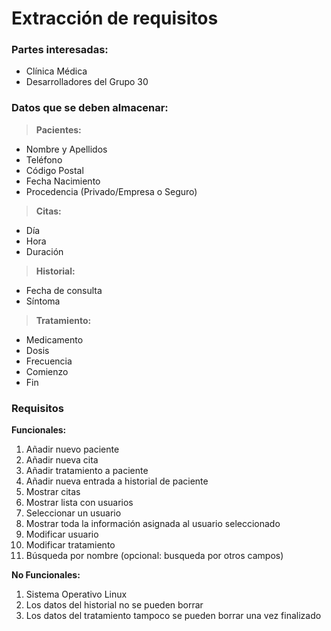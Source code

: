 # Extracción de requisitos

### Partes interesadas:
* Clínica Médica
* Desarrolladores del Grupo 30

### Datos que se deben almacenar:
> **Pacientes:** 
 * Nombre y Apellidos
 * Teléfono
 *  Código Postal
 *  Fecha Nacimiento
 *  Procedencia (Privado/Empresa o Seguro)
> **Citas:**
 *  Día
 *  Hora
 *  Duración

>**Historial:**
 *  Fecha de consulta
 *  Síntoma

> **Tratamiento:**
 *  Medicamento
 *  Dosis
 *  Frecuencia
 *  Comienzo
 *  Fin
### Requisitos

**Funcionales:**
01. Añadir nuevo paciente
02. Añadir nueva cita
03. Añadir tratamiento a paciente
04. Añadir nueva entrada a historial de paciente
05. Mostrar citas
06. Mostrar lista con usuarios
07. Seleccionar un usuario
08. Mostrar toda la información asignada al usuario seleccionado
09. Modificar usuario
10. Modificar tratamiento
11. Búsqueda por nombre (opcional: busqueda por otros campos)

**No Funcionales:**
1. Sistema Operativo Linux
2. Los datos del historial no se pueden borrar
3. Los datos del tratamiento tampoco se pueden borrar una vez finalizado
